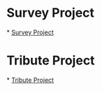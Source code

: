﻿<!DOCTYPE html>

<html lang="en">
<head>
    <meta charset="utf-8">
    <meta name="viewport" content="width=device-width, initial-scale=1.0" />
    <title>Document</title>
</head>
<body>
    <h1>Survey Project</h1>
  
<p>* <a href="https://github.com/traci-porter/github-portfolio/tree/main/survey/index.html">Survey Project</a></p>

 <h1>Tribute Project</h1>
  
<p>* <a href="https://github.com/traci-porter/github-portfolio/tree/main/tribute/index.html">Tribute Project</a></p>
</body>
</html>
